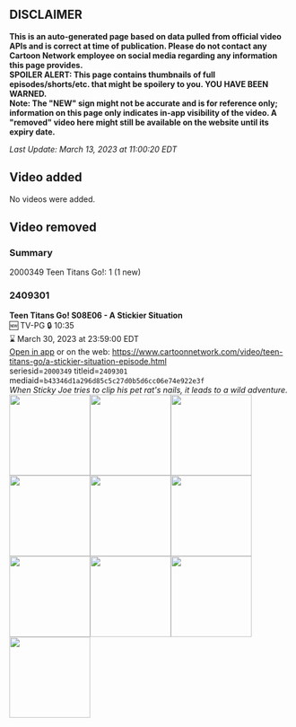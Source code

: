 ## DISCLAIMER
**This is an auto-generated page based on data pulled from official video APIs and is correct at time of publication. Please do not contact any Cartoon Network employee on social media regarding any information this page provides.**  
**SPOILER ALERT: This page contains thumbnails of full episodes/shorts/etc. that might be spoilery to you. YOU HAVE BEEN WARNED.**  
**Note: The "NEW" sign might not be accurate and is for reference only; information on this page only indicates in-app visibility of the video. A "removed" video here might still be available on the website until its expiry date.**  

_Last Update: March 13, 2023 at 11:00:20 EDT_
## Video added
No videos were added.  
## Video removed
### Summary
2000349 Teen Titans Go!: 1 (1 new)  
### 2409301
**Teen Titans Go! S08E06 - A Stickier Situation**  
🆕 TV-PG 🔒 10:35  
⌛ March 30, 2023 at 23:59:00 EDT  
[Open in app](https://cnvideo.sercomkc.org/redirector.html?type=cnapp&seriesid=2000349&titleid=2409301&mediaid=b43346d1a296d85c5c27d0b5d6cc06e74e922e3f) or on the web: https://www.cartoonnetwork.com/video/teen-titans-go/a-stickier-situation-episode.html  
seriesid=`2000349` titleid=`2409301` mediaid=`b43346d1a296d85c5c27d0b5d6cc06e74e922e3f`  
_When Sticky Joe tries to clip his pet rat's nails, it leads to a wild adventure._  
<a href="https://s3.amazonaws.com/cartoonorchestrator/2409301_001_1280x720.jpg"><img src="https://s3.amazonaws.com/cartoonorchestrator/2409301_001_640x360.jpg" height="144px" /></a><a href="https://s3.amazonaws.com/cartoonorchestrator/2409301_002_1280x720.jpg"><img src="https://s3.amazonaws.com/cartoonorchestrator/2409301_002_640x360.jpg" height="144px" /></a><a href="https://s3.amazonaws.com/cartoonorchestrator/2409301_003_1280x720.jpg"><img src="https://s3.amazonaws.com/cartoonorchestrator/2409301_003_640x360.jpg" height="144px" /></a><a href="https://s3.amazonaws.com/cartoonorchestrator/2409301_004_1280x720.jpg"><img src="https://s3.amazonaws.com/cartoonorchestrator/2409301_004_640x360.jpg" height="144px" /></a><a href="https://s3.amazonaws.com/cartoonorchestrator/2409301_005_1280x720.jpg"><img src="https://s3.amazonaws.com/cartoonorchestrator/2409301_005_640x360.jpg" height="144px" /></a><a href="https://s3.amazonaws.com/cartoonorchestrator/2409301_006_1280x720.jpg"><img src="https://s3.amazonaws.com/cartoonorchestrator/2409301_006_640x360.jpg" height="144px" /></a><a href="https://s3.amazonaws.com/cartoonorchestrator/2409301_007_1280x720.jpg"><img src="https://s3.amazonaws.com/cartoonorchestrator/2409301_007_640x360.jpg" height="144px" /></a><a href="https://s3.amazonaws.com/cartoonorchestrator/2409301_008_1280x720.jpg"><img src="https://s3.amazonaws.com/cartoonorchestrator/2409301_008_640x360.jpg" height="144px" /></a><a href="https://s3.amazonaws.com/cartoonorchestrator/2409301_009_1280x720.jpg"><img src="https://s3.amazonaws.com/cartoonorchestrator/2409301_009_640x360.jpg" height="144px" /></a><a href="https://s3.amazonaws.com/cartoonorchestrator/2409301_010_1280x720.jpg"><img src="https://s3.amazonaws.com/cartoonorchestrator/2409301_010_640x360.jpg" height="144px" /></a>
